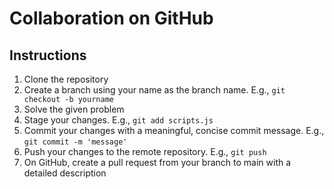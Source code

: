 # Collaboration on GitHub

## Instructions
1. Clone the repository
2. Create a branch using your name as the branch name. E.g., `git checkout -b yourname`
3. Solve the given problem
4. Stage your changes. E.g., `git add scripts.js`
5. Commit your changes with a meaningful, concise commit message. E.g., `git commit -m 'message'`
6. Push your changes to the remote repository. E.g., `git push`
7. On GitHub, create a pull request from your branch to main with a detailed description 